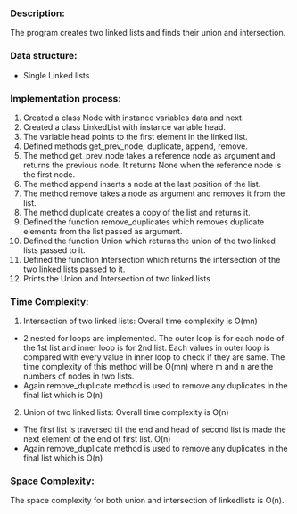 ### Description:
The program creates two linked lists and finds their union and intersection.

### Data structure:
* Single Linked lists

### Implementation process:
1. Created a class Node with instance variables data and next.
2. Created a class LinkedList with instance variable head.
3. The variable head points to the first element in the linked list.
4. Defined methods get_prev_node, duplicate, append, remove.
5. The method get_prev_node takes a reference node as argument and returns the previous node. It returns None when the reference node is the first node.
6. The method append inserts a node at the last position of the list.
7. The method remove takes a node as argument and removes it from the list.
8. The method duplicate creates a copy of the list and returns it.
9. Defined the function remove_duplicates which removes duplicate elements from the list passed as argument.
10. Defined the function Union which returns the union of the two linked lists passed to it.
11. Defined the function Intersection which returns the intersection of the two linked lists passed to it.
12. Prints the Union and Intersection of two linked lists

### Time Complexity:
1. Intersection of two linked lists: Overall time complexity is O(mn)
* 2 nested for loops are implemented. The outer loop is for each node of the 1st list and inner loop is for 2nd list. Each values in outer loop is compared with every value in inner loop to check if they are same. The time complexity of this method will be O(mn) where m and n are the numbers of nodes in two lists.
* Again remove_duplicate method is used to remove any duplicates in the final list which is O(n)

2. Union of two linked lists: Overall time complexity is O(n)
* The first list is traversed till the end and head of second list is made the next element of the end of first list. O(n)
* Again remove_duplicate method is used to remove any duplicates in the final list which is O(n)

### Space Complexity:
The space complexity for both union and intersection of linkedlists is O(n).
